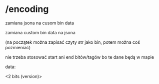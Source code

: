 # /encoding

zamiana jsona na cusom bin data

zamiana custom bin data na jsona

(na początek można zapisać czyty str jako bin, potem można coś pozmieniać)

nie trzeba stosować start ani end bitów/tagów bo te dane będą w mapie

data:

<2 bits (version)> <data str-to-bin>
